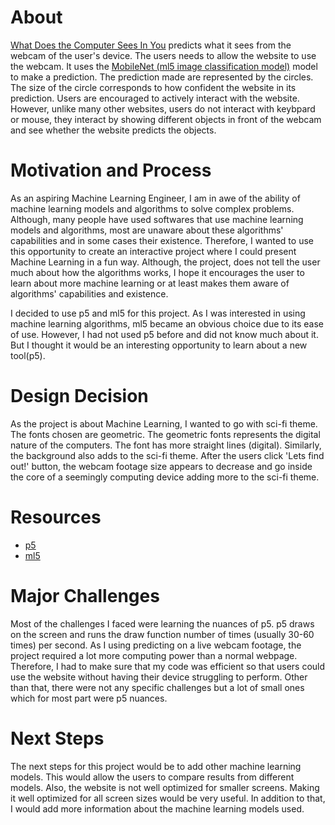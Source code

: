 # About

[What Does the Computer Sees In You](https://kg1642.github.io/WhatDoesTheComputerSeesInYou/) predicts what it sees from the webcam of the user's device. The users needs to allow the website to use the webcam. It uses the [MobileNet (ml5 image classification model)](https://ml5js.org/docs/video-classification-example) model to make a prediction.
The prediction made are represented by the circles. The size of the circle corresponds to how confident the website in its prediction. Users are encouraged to actively interact with the website. However, unlike 
many other websites, users do not interact with keybpard or mouse, they interact by showing different objects in front of the webcam and see whether the website predicts the objects.  

# Motivation and Process
As an aspiring Machine Learning Engineer, I am in awe of the ability of machine learning models and algorithms to solve complex problems. Although, many people have used softwares that use machine learning models and algorithms, most are unaware about these algorithms' capabilities and in some cases their existence. Therefore, I
wanted to use this opportunity to create an interactive project where I could present Machine Learning in a fun way. Although, the project, does not tell the user much about how the algorithms works, I hope it encourages the user to learn about more machine learning or at least makes them aware of algorithms' capabilities and existence.

I decided to use p5 and ml5 for this project. As I was interested in using machine learning algorithms, ml5 became an obvious choice
due to its ease of use. However, I had not used p5 before and did not know much about it. But I thought it would be an interesting opportunity to learn about a new tool(p5).

# Design Decision
As the project is about Machine Learning, I wanted to go with sci-fi theme. The fonts chosen are geometric. The geometric fonts represents the digital nature of the computers. The font has more straight lines (digital). Similarly, the background also adds to the sci-fi theme.
After the users click 'Lets find out!' button, the webcam footage size appears to decrease and go inside the core of a seemingly computing device adding more to the sci-fi theme.

# Resources
- [p5](https://p5js.org/)
- [ml5](https://ml5js.org/)

# Major Challenges

Most of the challenges I faced were learning the nuances of p5. p5 draws on the screen and runs the draw function number of times (usually 30-60 times) per second. As I using predicting on a live webcam
footage, the project required a lot more computing power than a normal webpage. Therefore, I had to make sure that my code was efficient so that users could use the website without having their device struggling to perform.
Other than that, there were not any specific challenges but a lot of small ones which for most part were p5 nuances.

# Next Steps

The next steps for this project would be to add other machine learning models. This would allow the users to compare results from different models. Also, the website is not well optimized for smaller screens. Making it well optimized for all screen sizes would be very useful.
In addition to that, I would add more information about the machine learning models used. 

